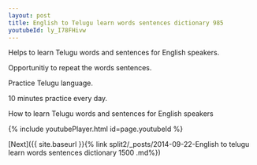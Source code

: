```yaml
---
layout: post
title: English to Telugu learn words sentences dictionary 985 
youtubeId: ly_I78FHivw
---
```

 
 
Helps to learn Telugu words and sentences for English speakers.

Opportunitiy to repeat the words sentences. 

Practice Telugu language. 
 
10 minutes practice every day. 
 
How to learn Telugu words and sentences for English speakers 
 
{% include youtubePlayer.html id=page.youtubeId %}
 
 
[Next]({{ site.baseurl }}{% link  split2/_posts/2014-09-22-English to telugu learn words sentences dictionary 1500 .md%})
 
